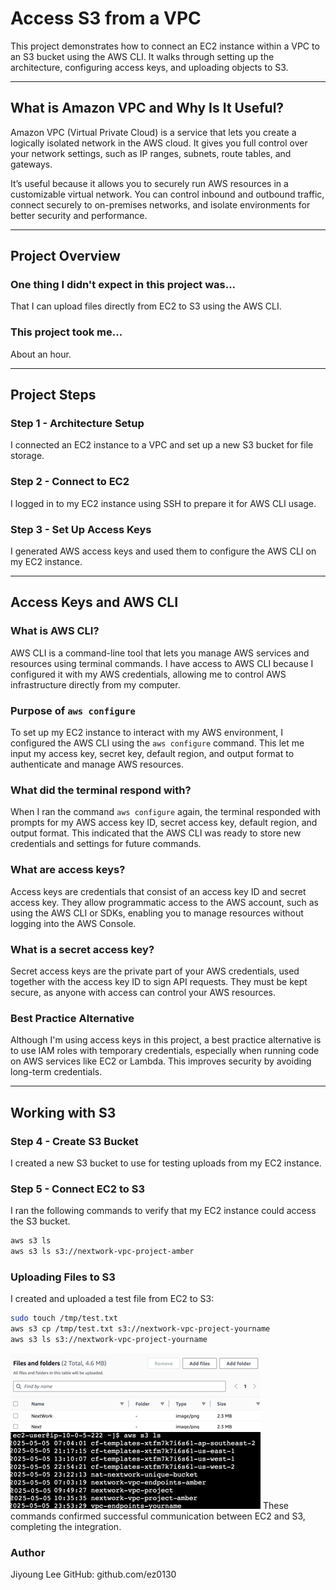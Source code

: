 #  Access S3 from a VPC

This project demonstrates how to connect an EC2 instance within a VPC to an S3 bucket using the AWS CLI. It walks through setting up the architecture, configuring access keys, and uploading objects to S3.

---

##  What is Amazon VPC and Why Is It Useful?

Amazon VPC (Virtual Private Cloud) is a service that lets you create a logically isolated network in the AWS cloud. It gives you full control over your network settings, such as IP ranges, subnets, route tables, and gateways.

It’s useful because it allows you to securely run AWS resources in a customizable virtual network. You can control inbound and outbound traffic, connect securely to on-premises networks, and isolate environments for better security and performance.

---

##  Project Overview

### One thing I didn't expect in this project was...
That I can upload files directly from EC2 to S3 using the AWS CLI.

### This project took me...
About an hour.

---

##  Project Steps

### Step 1 - Architecture Setup
I connected an EC2 instance to a VPC and set up a new S3 bucket for file storage.

### Step 2 - Connect to EC2
I logged in to my EC2 instance using SSH to prepare it for AWS CLI usage.

### Step 3 - Set Up Access Keys
I generated AWS access keys and used them to configure the AWS CLI on my EC2 instance.

---

##  Access Keys and AWS CLI

### What is AWS CLI?
AWS CLI is a command-line tool that lets you manage AWS services and resources using terminal commands. I have access to AWS CLI because I configured it with my AWS credentials, allowing me to control AWS infrastructure directly from my computer.

### Purpose of `aws configure`
To set up my EC2 instance to interact with my AWS environment, I configured the AWS CLI using the `aws configure` command. This let me input my access key, secret key, default region, and output format to authenticate and manage AWS resources.

### What did the terminal respond with?
When I ran the command `aws configure` again, the terminal responded with prompts for my AWS access key ID, secret access key, default region, and output format. This indicated that the AWS CLI was ready to store new credentials and settings for future commands.

### What are access keys?
Access keys are credentials that consist of an access key ID and secret access key. They allow programmatic access to the AWS account, such as using the AWS CLI or SDKs, enabling you to manage resources without logging into the AWS Console.

### What is a secret access key?
Secret access keys are the private part of your AWS credentials, used together with the access key ID to sign API requests. They must be kept secure, as anyone with access can control your AWS resources.

### Best Practice Alternative
Although I'm using access keys in this project, a best practice alternative is to use IAM roles with temporary credentials, especially when running code on AWS services like EC2 or Lambda. This improves security by avoiding long-term credentials.

---

##  Working with S3

### Step 4 - Create S3 Bucket
I created a new S3 bucket to use for testing uploads from my EC2 instance.

### Step 5 - Connect EC2 to S3
I ran the following commands to verify that my EC2 instance could access the S3 bucket.

```bash
aws s3 ls
aws s3 ls s3://nextwork-vpc-project-amber
```
### Uploading Files to S3
I created and uploaded a test file from EC2 to S3:
```bash
sudo touch /tmp/test.txt
aws s3 cp /tmp/test.txt s3://nextwork-vpc-project-yourname
aws s3 ls s3://nextwork-vpc-project-yourname
```
![image](image/32.png)
![image](image/33.png)
These commands confirmed successful communication between EC2 and S3, completing the integration.

### Author
Jiyoung Lee
GitHub: github.com/ez0130
